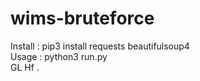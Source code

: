 # wims-bruteforce

Install : pip3 install requests beautifulsoup4 </br> 
Usage : python3 run.py </br> 
GL Hf .
